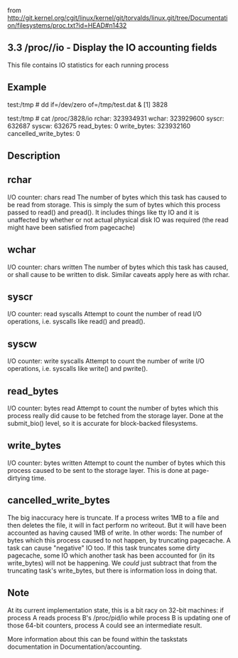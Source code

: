 



from http://git.kernel.org/cgit/linux/kernel/git/torvalds/linux.git/tree/Documentation/filesystems/proc.txt?id=HEAD#n1432


3.3  /proc/<pid>/io - Display the IO accounting fields
-------------------------------------------------------

This file contains IO statistics for each running process

Example
-------

test:/tmp # dd if=/dev/zero of=/tmp/test.dat &
[1] 3828

test:/tmp # cat /proc/3828/io
rchar: 323934931
wchar: 323929600
syscr: 632687
syscw: 632675
read_bytes: 0
write_bytes: 323932160
cancelled_write_bytes: 0


Description
-----------

rchar
-----

I/O counter: chars read
The number of bytes which this task has caused to be read from storage. This
is simply the sum of bytes which this process passed to read() and pread().
It includes things like tty IO and it is unaffected by whether or not actual
physical disk IO was required (the read might have been satisfied from
pagecache)


wchar
-----

I/O counter: chars written
The number of bytes which this task has caused, or shall cause to be written
to disk. Similar caveats apply here as with rchar.


syscr
-----

I/O counter: read syscalls
Attempt to count the number of read I/O operations, i.e. syscalls like read()
and pread().


syscw
-----

I/O counter: write syscalls
Attempt to count the number of write I/O operations, i.e. syscalls like
write() and pwrite().


read_bytes
----------

I/O counter: bytes read
Attempt to count the number of bytes which this process really did cause to
be fetched from the storage layer. Done at the submit_bio() level, so it is
accurate for block-backed filesystems. <please add status regarding NFS and
CIFS at a later time>


write_bytes
-----------

I/O counter: bytes written
Attempt to count the number of bytes which this process caused to be sent to
the storage layer. This is done at page-dirtying time.


cancelled_write_bytes
---------------------

The big inaccuracy here is truncate. If a process writes 1MB to a file and
then deletes the file, it will in fact perform no writeout. But it will have
been accounted as having caused 1MB of write.
In other words: The number of bytes which this process caused to not happen,
by truncating pagecache. A task can cause "negative" IO too. If this task
truncates some dirty pagecache, some IO which another task has been accounted
for (in its write_bytes) will not be happening. We _could_ just subtract that
from the truncating task's write_bytes, but there is information loss in doing
that.


Note
----

At its current implementation state, this is a bit racy on 32-bit machines: if
process A reads process B's /proc/pid/io while process B is updating one of
those 64-bit counters, process A could see an intermediate result.


More information about this can be found within the taskstats documentation in
Documentation/accounting.
